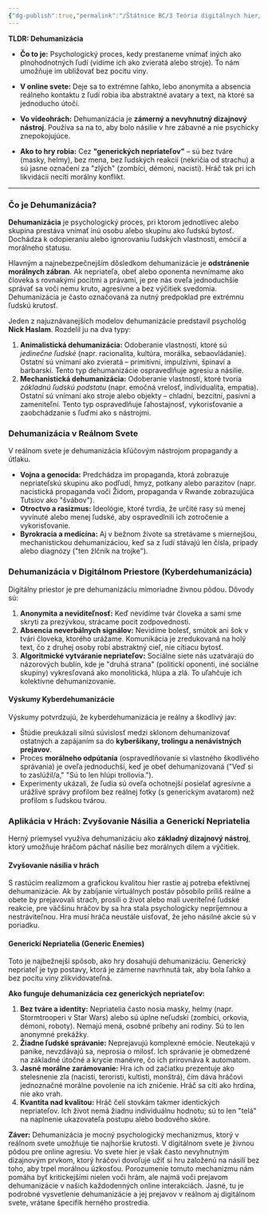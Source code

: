 ```yaml
---
{"dg-publish":true,"permalink":"/Štátnice BC/3 Teória digitálnych hier/04 Dehumanizácia/","created":"2025-06-20T11:15:51.728+02:00","updated":"2025-06-28T19:47:39.911+02:00"}
---
```


**TLDR: Dehumanizácia**

- **Čo to je:** Psychologický proces, kedy prestaneme vnímať iných ako plnohodnotných ľudí (vidíme ich ako zvieratá alebo stroje). To nám umožňuje im ubližovať bez pocitu viny.
    
- **V online svete:** Deje sa to extrémne ľahko, lebo anonymita a absencia reálneho kontaktu z ľudí robia iba abstraktné avatary a text, na ktoré sa jednoducho útočí.
    
- **Vo videohrách:** Dehumanizácia je **zámerný a nevyhnutný dizajnový nástroj**. Používa sa na to, aby bolo násilie v hre zábavné a nie psychicky znepokojujúce.
    
- **Ako to hry robia:** Cez **"generických nepriateľov"** – sú bez tváre (masky, helmy), bez mena, bez ľudských reakcií (nekričia od strachu) a sú jasne označení za "zlých" (zombíci, démoni, nacisti). Hráč tak pri ich likvidácii necíti morálny konflikt.
---
### **Čo je Dehumanizácia?**

**Dehumanizácia** je psychologický proces, pri ktorom jednotlivec alebo skupina prestáva vnímať inú osobu alebo skupinu ako ľudskú bytosť. Dochádza k odopieraniu alebo ignorovaniu ľudských vlastností, emócií a morálneho statusu.

Hlavným a najnebezpečnejším dôsledkom dehumanizácie je **odstránenie morálnych zábran**. Ak nepriateľa, obeť alebo oponenta nevnímame ako človeka s rovnakými pocitmi a právami, je pre nás oveľa jednoduchšie správať sa voči nemu kruto, agresívne a bez výčitiek svedomia. Dehumanizácia je často označovaná za nutný predpoklad pre extrémnu ľudskú krutosť.

Jeden z najuznávanejších modelov dehumanizácie predstavil psychológ **Nick Haslam**. Rozdelil ju na dva typy:

1. **Animalistická dehumanizácia:** Odoberanie vlastností, ktoré sú _jedinečne ľudské_ (napr. racionalita, kultúra, morálka, sebaovládanie). Ostatní sú vnímaní ako zvieratá – primitívni, impulzívni, špinaví a barbarskí. Tento typ dehumanizácie ospravedlňuje agresiu a násilie.
2. **Mechanistická dehumanizácia:** Odoberanie vlastností, ktoré tvoria _základnú ľudskú podstatu_ (napr. emočná vrelosť, individualita, empatia). Ostatní sú vnímaní ako stroje alebo objekty – chladní, bezcitní, pasívni a zameniteľní. Tento typ ospravedlňuje ľahostajnosť, vykorisťovanie a zaobchádzanie s ľuďmi ako s nástrojmi.

### **Dehumanizácia v Reálnom Svete**

V reálnom svete je dehumanizácia kľúčovým nástrojom propagandy a útlaku.

- **Vojna a genocída:** Predchádza im propaganda, ktorá zobrazuje nepriateľskú skupinu ako podľudí, hmyz, potkany alebo parazitov (napr. nacistická propaganda voči Židom, propaganda v Rwande zobrazujúca Tutsiov ako "švábov").
- **Otroctvo a rasizmus:** Ideológie, ktoré tvrdia, že určité rasy sú menej vyvinuté alebo menej ľudské, aby ospravedlnili ich zotročenie a vykorisťovanie.
- **Byrokracia a medicína:** Aj v bežnom živote sa stretávame s miernejšou, mechanistickou dehumanizáciou, keď sa z ľudí stávajú len čísla, prípady alebo diagnózy ("ten žlčník na trojke").

### **Dehumanizácia v Digitálnom Priestore (Kyberdehumanizácia)**

Digitálny priestor je pre dehumanizáciu mimoriadne živnou pôdou. Dôvody sú:

1. **Anonymita a neviditeľnosť:** Keď nevidíme tvár človeka a sami sme skrytí za prezývkou, strácame pocit zodpovednosti.
2. **Absencia neverbálnych signálov:** Nevidíme bolesť, smútok ani šok v tvári človeka, ktorého urážame. Komunikácia je zredukovaná na holý text, čo z druhej osoby robí abstraktný cieľ, nie cítiacu bytosť.
3. **Algoritmické vytváranie nepriateľov:** Sociálne siete nás uzatvárajú do názorových bublín, kde je "druhá strana" (politickí oponenti, iné sociálne skupiny) vykresľovaná ako monolitická, hlúpa a zlá. To uľahčuje ich kolektívne dehumanizovanie.

#### **Výskumy Kyberdehumanizácie**

Výskumy potvrdzujú, že kyberdehumanizácia je reálny a škodlivý jav:

- Štúdie preukázali silnú súvislosť medzi sklonom dehumanizovať ostatných a zapájaním sa do **kyberšikany, trolingu a nenávistných prejavov**.
- Proces **morálneho odpútania** (ospravedlňovanie si vlastného škodlivého správania) je oveľa jednoduchší, keď je obeť dehumanizovaná ("Veď si to zaslúžil/a," "Sú to len hlúpi trollovia.").
- Experimenty ukázali, že ľudia sú oveľa ochotnejší posielať agresívne a urážlivé správy profilom bez reálnej fotky (s generickým avatarom) než profilom s ľudskou tvárou.

### **Aplikácia v Hrách: Zvyšovanie Násilia a Generickí Nepriatelia**

Herný priemysel využíva dehumanizáciu ako **základný dizajnový nástroj**, ktorý umožňuje hráčom páchať násilie bez morálnych dilem a výčitiek.

#### **Zvyšovanie násilia v hrách**

S rastúcim realizmom a grafickou kvalitou hier rastie aj potreba efektívnej dehumanizácie. Ak by zabíjanie virtuálnych postáv pôsobilo príliš reálne a obete by prejavovali strach, prosili o život alebo mali uveriteľné ľudské reakcie, pre väčšinu hráčov by sa hra stala psychologicky nepríjemnou a nestráviteľnou. Hra musí hráča neustále uisťovať, že jeho násilné akcie sú v poriadku.

#### **Generickí Nepriatelia (Generic Enemies)**

Toto je najbežnejší spôsob, ako hry dosahujú dehumanizáciu. Generický nepriateľ je typ postavy, ktorá je zámerne navrhnutá tak, aby bola ľahko a bez pocitu viny zlikvidovateľná.

**Ako funguje dehumanizácia cez generických nepriateľov:**

1. **Bez tváre a identity:** Nepriatelia často nosia masky, helmy (napr. Stormtrooperi v Star Wars) alebo sú úplne neľudskí (zombíci, orkovia, démoni, roboty). Nemajú mená, osobné príbehy ani rodiny. Sú to len anonymné prekážky.
2. **Žiadne ľudské správanie:** Neprejavujú komplexné emócie. Neutekajú v panike, nevzdávajú sa, neprosia o milosť. Ich správanie je obmedzené na základné útočné a krycie manévre, čo ich prirovnáva k automatom.
3. **Jasné morálne zarámovanie:** Hra ich od začiatku prezentuje ako stelesnenie zla (nacisti, teroristi, kultisti, monštrá), čím dáva hráčovi jednoznačné morálne povolenie na ich zničenie. Hráč sa cíti ako hrdina, nie ako vrah.
4. **Kvantita nad kvalitou:** Hráč čelí stovkám takmer identických nepriateľov. Ich život nemá žiadnu individuálnu hodnotu; sú to len "telá" na naplnenie ukazovateľa postupu alebo bodového skóre.

**Záver:** Dehumanizácia je mocný psychologický mechanizmus, ktorý v reálnom svete umožňuje tie najhoršie krutosti. V digitálnom svete je živnou pôdou pre online agresiu. Vo svete hier je však často nevyhnutným dizajnovým prvkom, ktorý hráčovi dovoľuje užiť si hru založenú na násilí bez toho, aby trpel morálnou úzkosťou. Porozumenie tomuto mechanizmu nám pomáha byť kritickejšími nielen voči hrám, ale najmä voči prejavom dehumanizácie v našich každodenných online interakciách. Jasné, tu je podrobné vysvetlenie dehumanizácie a jej prejavov v reálnom aj digitálnom svete, vrátane špecifík herného prostredia.